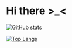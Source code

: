 # Hi there \>_<

[![GitHub stats](https://github-readme-stats.vercel.app/api?username=ARessegetesStery&show_icons=true&theme=transparent)](https://github.com/anuraghazra/github-readme-stats)

[![Top Langs](https://github-readme-stats.vercel.app/api/top-langs/?username=ARessegetesStery&langs_count=5&show_icons=true&theme=transparent)](https://github.com/anuraghazra/github-readme-stats)
